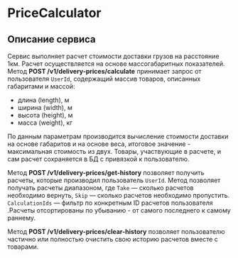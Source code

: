 # PriceCalculator

## Описание сервиса
Сервис выполняет расчет стоимости доставки грузов на расстояние 1км. Расчет осуществляется на основе массогабаритных показателей.
Метод **POST /v1/delivery-prices/calculate** принимает запрос от пользователя `UserId`, содержащий массив товаров, описанных габаритами и массой:
- длина (length), м
- ширина (width), м
- высота (height), м
- масса (weight), кг

По данным параметрам производится вычисление стоимости доставки на основе габаритов и на основе веса, итоговое значение - максимальная стоимость из двух.
Товары, участвующие в расчете, и сам расчет сохраняется в БД с привязкой к пользователю.

Метод **POST /v1/delivery-prices/get-history** позволяет получить расчеты, которые производил пользователь `UserId`. Метод позволяет получать расчеты диапазоном, где `Take` &mdash; сколько расчетов необходимо вернуть, `Skip` &mdash; сколько расчетов необходимо пропустить. `CalculationIds` &mdash; фильтр по конкретным ID расчетов пользователя .Расчеты отсортированы по убыванию - от самого последнего к самому раннему. 

Метод **POST /v1/delivery-prices/clear-history** позволяет пользователю частично или полностью очистить свою историю расчетов вместе с товарами.